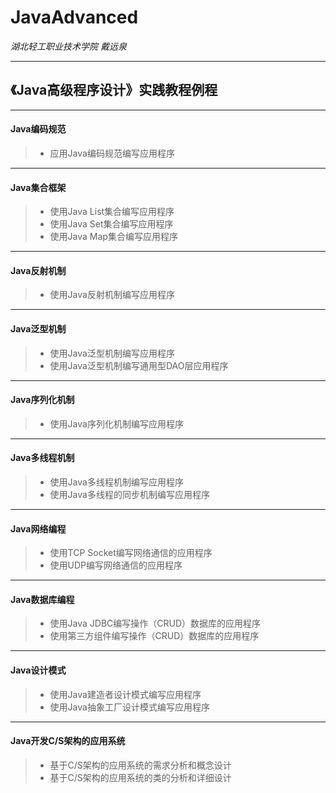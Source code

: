 # JavaAdvanced
_湖北轻工职业技术学院  戴远泉_
****
## 《Java高级程序设计》实践教程例程
****
#### Java编码规范  
>* 应用Java编码规范编写应用程序  
****
#### Java集合框架  
>* 使用Java List集合编写应用程序    
>* 使用Java Set集合编写应用程序    
>* 使用Java Map集合编写应用程序    
****
#### Java反射机制    
>* 使用Java反射机制编写应用程序  
****
#### Java泛型机制 
>* 使用Java泛型机制编写应用程序   
>* 使用Java泛型机制编写通用型DAO层应用程序  
****
#### Java序列化机制 
>* 使用Java序列化机制编写应用程序
****
#### Java多线程机制 
>* 使用Java多线程机制编写应用程序  
>* 使用Java多线程的同步机制编写应用程序    
****
#### Java网络编程 
>* 使用TCP Socket编写网络通信的应用程序    
>* 使用UDP编写网络通信的应用程序    
****
#### Java数据库编程  
>* 使用Java JDBC编写操作（CRUD）数据库的应用程序  
>* 使用第三方组件编写操作（CRUD）数据库的应用程序  
****
#### Java设计模式 
>* 使用Java建造者设计模式编写应用程序
>* 使用Java抽象工厂设计模式编写应用程序
****
#### Java开发C/S架构的应用系统  
>* 基于C/S架构的应用系统的需求分析和概念设计
>* 基于C/S架构的应用系统的类的分析和详细设计

